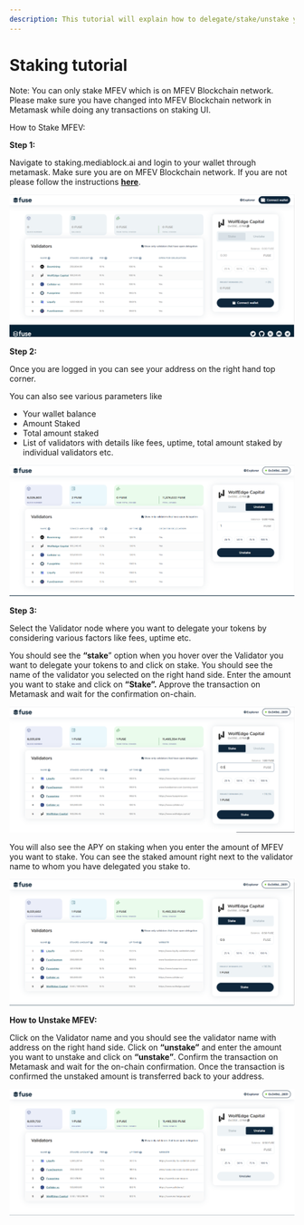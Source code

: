 ```yaml
---
description: This tutorial will explain how to delegate/stake/unstake your MFEV.
---
```


# Staking tutorial

Note: You can only stake MFEV which is on MFEV Blockchain network. Please make sure you have changed into MFEV Blockchain network in Metamask while doing any transactions on staking UI.

How to Stake MFEV:

**Step 1:**

Navigate to staking.mediablock.ai and login to your wallet through metamask. Make sure you are on MFEV Blockchain network. If you are not please follow the instructions [**here**](https://doc.mediablock.ai/the-MFEV-studio/getting-started/how-to-add-MFEV-to-your-metamask).

![](.gitbook/assets/0%20%284%29.png)

**Step 2:**

Once you are logged in you can see your address on the right hand top corner.

You can also see various parameters like

- Your wallet balance
- Amount Staked
- Total amount staked
- List of validators with details like fees, uptime, total amount staked by individual validators etc.

![](.gitbook/assets/1%20%287%29.png)

**Step 3:**

Select the Validator node where you want to delegate your tokens by considering various factors like fees, uptime etc.

You should see the **“stake**” option when you hover over the Validator you want to delegate your tokens to and click on stake. You should see the name of the validator you selected on the right hand side. Enter the amount you want to stake and click on **“Stake”.** Approve the transaction on Metamask and wait for the confirmation on-chain.

![](.gitbook/assets/2%20%287%29.png)

You will also see the APY on staking when you enter the amount of MFEV you want to stake. You can see the staked amount right next to the validator name to whom you have delegated you stake to.

![](.gitbook/assets/3%20%286%29.png)

**How to Unstake MFEV:**

Click on the Validator name and you should see the validator name with address on the right hand side. Click on **“unstake”** and enter the amount you want to unstake and click on **“unstake”**. Confirm the transaction on Metamask and wait for the on-chain confirmation. Once the transaction is confirmed the unstaked amount is transferred back to your address.

![](.gitbook/assets/4%20%287%29.png)
